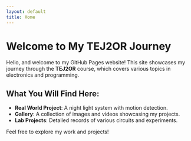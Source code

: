 ```yaml
---
layout: default
title: Home
---
```


# Welcome to My TEJ2OR Journey

Hello, and welcome to my GitHub Pages website! This site showcases my journey through the **TEJ2OR** course, which covers various topics in electronics and programming.

## What You Will Find Here:

- **Real World Project**: A night light system with motion detection.
- **Gallery**: A collection of images and videos showcasing my projects.
- **Lab Projects**: Detailed records of various circuits and experiments.

Feel free to explore my work and projects!
